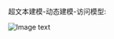 超文本建模-动态建模-访问模型:

![Image text](https://raw.githubusercontent.com/yyyhub/webengineering/master/img-folder/%E8%B6%85%E6%96%87%E6%9C%AC%E5%BB%BA%E6%A8%A1-%E5%8A%A8%E6%80%81%E5%BB%BA%E6%A8%A1-%E8%AE%BF%E9%97%AE%E6%A8%A1%E5%9E%8B.png)
